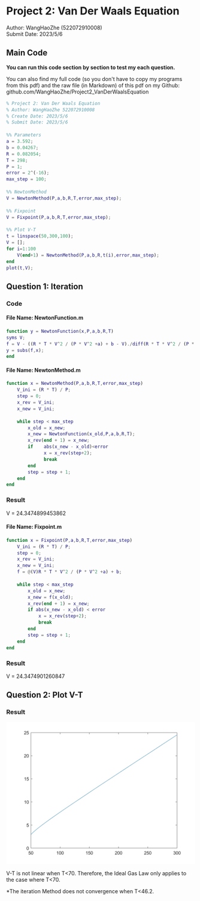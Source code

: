 # Project 2: Van Der Waals Equation

Author: WangHaoZhe (522072910008)  
Submit Date: 2023/5/6

## Main Code

**You can run this code section by section to test my each question.**

You can also find my full code (so you don't have to copy my programs from this pdf) and the raw file (in Markdown) of this pdf on my Github:
github.com/WangHaoZhe/Project2_VanDerWaalsEquation

```Matlab
% Project 2: Van Der Waals Equation
% Author: WangHaoZhe 522072910008
% Create Date: 2023/5/6
% Submit Date: 2023/5/6

%% Parameters
a = 3.592;
b = 0.04267;
R = 0.082054;
T = 298;
P = 1;
error = 2^(-16);
max_step = 100;

%% NewtonMethod
V = NewtonMethod(P,a,b,R,T,error,max_step);

%% Fixpoint
V = Fixpoint(P,a,b,R,T,error,max_step);

%% Plot V-T
t = linspace(50,300,100);
V = [];
for i=1:100
    V(end+1) = NewtonMethod(P,a,b,R,t(i),error,max_step);
end
plot(t,V);
```

## Question 1: Iteration

### Code

#### File Name: NewtonFunction.m

```Matlab
function y = NewtonFunction(x,P,a,b,R,T)
syms V;
f = V - ((R * T * V^2 / (P * V^2 +a) + b - V)./diff(R * T * V^2 / (P * V^2 +a) + b - V, V));
y = subs(f,x);
end
```

#### File Name: NewtonMethod.m

```Matlab
function x = NewtonMethod(P,a,b,R,T,error,max_step)
    V_ini = (R * T) / P;
    step = 0;
    x_rev = V_ini;
    x_new = V_ini;
    
    while step < max_step
        x_old = x_new;
        x_new = NewtonFunction(x_old,P,a,b,R,T);
        x_rev(end + 1) = x_new;
        if    abs(x_new - x_old)<error
              x = x_rev(step+2);
              break
        end
        step = step + 1;
    end
end
```

### Result

V = 24.3474899453862

#### File Name: Fixpoint.m

```Matlab
function x = Fixpoint(P,a,b,R,T,error,max_step)
    V_ini = (R * T) / P;
    step = 0;
    x_rev = V_ini;
    x_new = V_ini;
    f = @(V)R * T * V^2 / (P * V^2 +a) + b;

    while step < max_step
        x_old = x_new;
        x_new = f(x_old);    
        x_rev(end + 1) = x_new;
        if abs(x_new - x_old) < error
            x = x_rev(step+2);
            break
        end
        step = step + 1;
    end
end
```

### Result

V = 24.3474901260847

## Question 2: Plot V-T

### Result

![VT.jpg](./VT.jpg)

V-T is not linear when T<70. Therefore, the Ideal Gas Law only applies to the case where T<70.

*The iteration Method does not convergence when T<46.2.